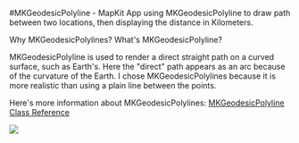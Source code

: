 #MKGeodesicPolyline - MapKit
App using MKGeodesicPolyline to draw path between two locations, then displaying the distance in Kilometers.


Why MKGeodesicPolylines? What's MKGeodesicPolyline? 

MKGeodesicPolyline is used to render a direct straight path on a curved surface, such as Earth's. Here the "direct" path
appears as an arc because of the curvature of the Earth. I chose MKGeodesicPolylines because it is more realistic than using a plain line between the points. 

Here's more information about MKGeodesicPolylines: [MKGeodesicPolyline Class Reference](https://developer.apple.com/library/prerelease/ios/documentation/MapKit/Reference/MKGeodesicPolyline_class/index.html)

![](http://i.imgur.com/QIq47Fp.png?1)
